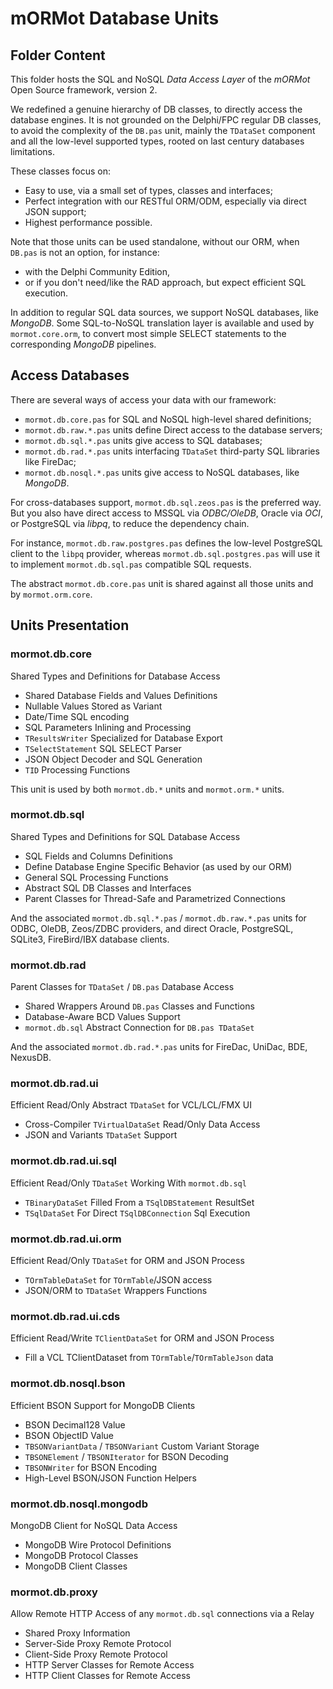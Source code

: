 # mORMot Database Units

## Folder Content

This folder hosts the SQL and NoSQL *Data Access Layer* of the *mORMot* Open Source framework, version 2.

We redefined a genuine hierarchy of DB classes, to directly access the database engines. It is not grounded on the Delphi/FPC regular DB classes, to avoid the complexity of the `DB.pas` unit, mainly the `TDataSet` component and all the low-level supported types, rooted on last century databases limitations.

These classes focus on:
- Easy to use, via a small set of types, classes and interfaces;
- Perfect integration with our RESTful ORM/ODM, especially via direct JSON support;
- Highest performance possible.

Note that those units can be used standalone, without our ORM, when `DB.pas` is not an option, for instance:

- with the Delphi Community Edition, 
- or if you don't need/like the RAD approach, but expect efficient SQL execution.

In addition to regular SQL data sources, we support NoSQL databases, like *MongoDB*. Some SQL-to-NoSQL translation layer is available and used by `mormot.core.orm`, to convert most simple SELECT statements to the corresponding *MongoDB* pipelines.

## Access Databases

There are several ways of access your data with our framework:

- `mormot.db.core.pas` for SQL and NoSQL high-level shared definitions;
- `mormot.db.raw.*.pas` units define Direct access to the database servers;
- `mormot.db.sql.*.pas` units give access to SQL databases;
- `mormot.db.rad.*.pas` units interfacing `TDataSet` third-party SQL libraries like FireDac;
- `mormot.db.nosql.*.pas` units give access to NoSQL databases, like *MongoDB*.

For cross-databases support, `mormot.db.sql.zeos.pas` is the preferred way. But you also have direct access to MSSQL via *ODBC/OleDB*, Oracle via *OCI*, or PostgreSQL via *libpq*, to reduce the dependency chain.

For instance, `mormot.db.raw.postgres.pas` defines the low-level PostgreSQL client to the `libpq` provider, whereas `mormot.db.sql.postgres.pas` will use it to implement `mormot.db.sql.pas` compatible SQL requests.

The abstract `mormot.db.core.pas` unit is shared against all those units and by `mormot.orm.core`.


## Units Presentation

### mormot.db.core

Shared Types and Definitions for Database Access
- Shared Database Fields and Values Definitions
- Nullable Values Stored as Variant
- Date/Time SQL encoding
- SQL Parameters Inlining and Processing
- `TResultsWriter` Specialized for Database Export
- `TSelectStatement` SQL SELECT Parser
- JSON Object Decoder and SQL Generation
- `TID` Processing Functions

This unit is used by both `mormot.db.*` units and `mormot.orm.*` units.

### mormot.db.sql

Shared Types and Definitions for SQL Database Access
- SQL Fields and Columns Definitions
- Define Database Engine Specific Behavior (as used by our ORM)
- General SQL Processing Functions
- Abstract SQL DB Classes and Interfaces
- Parent Classes for Thread-Safe and Parametrized Connections

And the associated `mormot.db.sql.*.pas` / `mormot.db.raw.*.pas` units for ODBC, OleDB, Zeos/ZDBC providers, and direct Oracle, PostgreSQL, SQLite3, FireBird/IBX database clients.

### mormot.db.rad

Parent Classes for `TDataSet` / `DB.pas` Database Access
- Shared Wrappers Around `DB.pas` Classes and Functions
- Database-Aware BCD Values Support
- `mormot.db.sql` Abstract Connection for `DB.pas TDataSet`

And the associated `mormot.db.rad.*.pas` units for FireDac, UniDac, BDE, NexusDB.

### mormot.db.rad.ui

Efficient Read/Only Abstract `TDataSet` for VCL/LCL/FMX UI
- Cross-Compiler `TVirtualDataSet` Read/Only Data Access
- JSON and Variants `TDataSet` Support

### mormot.db.rad.ui.sql

Efficient Read/Only `TDataSet` Working With `mormot.db.sql`
- `TBinaryDataSet` Filled From a `TSqlDBStatement` ResultSet
- `TSqlDataSet` For Direct `TSqlDBConnection` Sql Execution

### mormot.db.rad.ui.orm

Efficient Read/Only `TDataSet` for ORM and JSON Process
- `TOrmTableDataSet` for `TOrmTable`/JSON access
- JSON/ORM to `TDataSet` Wrappers Functions

### mormot.db.rad.ui.cds

Efficient Read/Write `TClientDataSet` for ORM and JSON Process
- Fill a VCL TClientDataset from `TOrmTable`/`TOrmTableJson` data

### mormot.db.nosql.bson

Efficient BSON Support for MongoDB Clients
- BSON Decimal128 Value
- BSON ObjectID Value
- `TBSONVariantData` / `TBSONVariant` Custom Variant Storage
- `TBSONElement` / `TBSONIterator` for BSON Decoding
- `TBSONWriter` for BSON Encoding
- High-Level BSON/JSON Function Helpers

### mormot.db.nosql.mongodb

MongoDB Client for NoSQL Data Access
- MongoDB Wire Protocol Definitions
- MongoDB Protocol Classes
- MongoDB Client Classes

### mormot.db.proxy

Allow Remote HTTP Access of any `mormot.db.sql` connections via a Relay
- Shared Proxy Information
- Server-Side Proxy Remote Protocol
- Client-Side Proxy Remote Protocol
- HTTP Server Classes for Remote Access
- HTTP Client Classes for Remote Access
